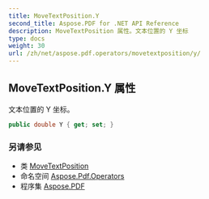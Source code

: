 ```yaml
---
title: MoveTextPosition.Y
second_title: Aspose.PDF for .NET API Reference
description: MoveTextPosition 属性。文本位置的 Y 坐标
type: docs
weight: 30
url: /zh/net/aspose.pdf.operators/movetextposition/y/
---
```

## MoveTextPosition.Y 属性

文本位置的 Y 坐标。

```csharp
public double Y { get; set; }
```

### 另请参见

* 类 [MoveTextPosition](../)
* 命名空间 [Aspose.Pdf.Operators](../../../aspose.pdf.operators/)
* 程序集 [Aspose.PDF](../../../)